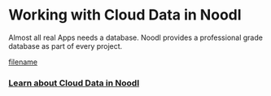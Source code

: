 # Working with Cloud Data in Noodl

Almost all real Apps needs a database. Noodl provides a professional grade database as part of every project.

[filename](./db3.mp4 ':include width=100% height=400px autoplay muted loop')

### [Learn about Cloud Data in Noodl](guides/working-with-data/cloud-data/creating-backend/)